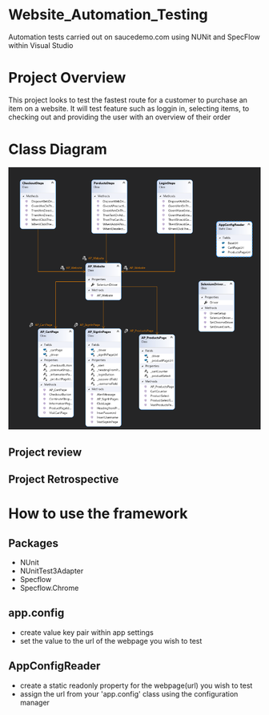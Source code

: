 # Website_Automation_Testing
Automation tests carried out on saucedemo.com using NUNit and SpecFlow within Visual Studio
# Project Overview
This project looks to test the fastest route for a customer to purchase an item on a website. It will test feature such as loggin in, selecting items, to checking out and providing the user with an overview of their order
# Class Diagram
<img src="ClassDiagram/Capture3.PNG" />

## Project review

## Project Retrospective
# How to use the framework
## Packages
- NUnit
- NUnitTest3Adapter
- Specflow
- Specflow.Chrome
## app.config
- create value key pair within app settings
- set the value to the url of the webpage you wish to test
## AppConfigReader
- create a static readonly property for the webpage(url) you wish to test
- assign the url from your 'app.config' class using the configuration manager

